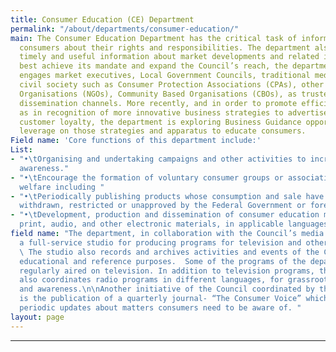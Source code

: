 ```yaml
---
title: Consumer Education (CE) Department
permalink: "/about/departments/consumer-education/"
main: The Consumer Education Department has the critical task of informing and educating
  consumers about their rights and responsibilities. The department also provides
  timely and useful information about market developments and related issues.  To
  best achieve its mandate and expand the Council’s reach, the department actively
  engages market executives, Local Government Councils, traditional media organisations,
  civil society such as Consumer Protection Associations (CPAs), other Non-Governmental
  Organisations (NGOs), Community Based Organisations (CBOs), as trusted and respected
  dissemination channels. More recently, and in order to promote efficiency, as well
  as in recognition of more innovative business strategies to advertise and develop
  customer loyalty, the department is exploring Business Guidance opportunities to
  leverage on those strategies and apparatus to educate consumers.
Field name: 'Core functions of this department include:'
List:
- "•\tOrganising and undertaking campaigns and other activities to increase consumer
  awareness."
- "•\tEncourage the formation of voluntary consumer groups or associations for consumer
  welfare including "
- "•\tPeriodically publishing products whose consumption and sale have been banned,
  withdrawn, restricted or unapproved by the Federal Government or foreign governments."
- "•\tDevelopment, production and dissemination of consumer education materials, including
  print, audio, and other electronic materials, in applicable languages. "
field name: "The department, in collaboration with the Council’s media team, operates
  a full-service studio for producing programs for television and other forms of dissemination.
  \ The studio also records and archives activities and events of the Council for
  educational and reference purposes.  Some of the programs of the department are
  regularly aired on television. In addition to television programs, the department
  also coordinates radio programs in different languages, for grassroots sensitization
  and awareness.\n\nAnother initiative of the Council coordinated by the department,
  is the publication of a quarterly journal- “The Consumer Voice” which also provides
  periodic updates about matters consumers need to be aware of. "
layout: page
---
```


****